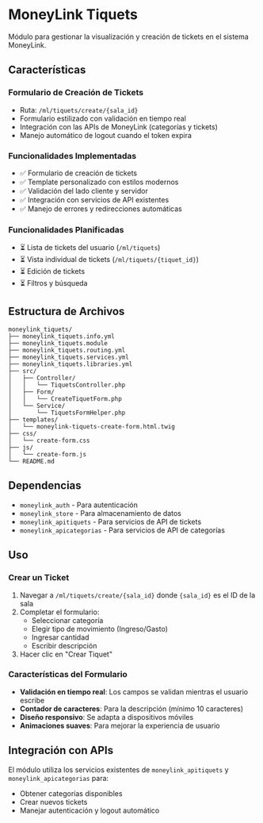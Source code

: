 # MoneyLink Tiquets

Módulo para gestionar la visualización y creación de tickets en el sistema MoneyLink.

## Características

### Formulario de Creación de Tickets
- Ruta: `/ml/tiquets/create/{sala_id}`
- Formulario estilizado con validación en tiempo real
- Integración con las APIs de MoneyLink (categorías y tickets)
- Manejo automático de logout cuando el token expira

### Funcionalidades Implementadas
- ✅ Formulario de creación de tickets
- ✅ Template personalizado con estilos modernos
- ✅ Validación del lado cliente y servidor
- ✅ Integración con servicios de API existentes
- ✅ Manejo de errores y redirecciones automáticas

### Funcionalidades Planificadas
- ⏳ Lista de tickets del usuario (`/ml/tiquets`)
- ⏳ Vista individual de tickets (`/ml/tiquets/{tiquet_id}`)
- ⏳ Edición de tickets
- ⏳ Filtros y búsqueda

## Estructura de Archivos

```
moneylink_tiquets/
├── moneylink_tiquets.info.yml
├── moneylink_tiquets.module
├── moneylink_tiquets.routing.yml
├── moneylink_tiquets.services.yml
├── moneylink_tiquets.libraries.yml
├── src/
│   ├── Controller/
│   │   └── TiquetsController.php
│   ├── Form/
│   │   └── CreateTiquetForm.php
│   └── Service/
│       └── TiquetsFormHelper.php
├── templates/
│   └── moneylink-tiquets-create-form.html.twig
├── css/
│   └── create-form.css
├── js/
│   └── create-form.js
└── README.md
```

## Dependencias

- `moneylink_auth` - Para autenticación
- `moneylink_store` - Para almacenamiento de datos
- `moneylink_apitiquets` - Para servicios de API de tickets
- `moneylink_apicategorias` - Para servicios de API de categorías

## Uso

### Crear un Ticket
1. Navegar a `/ml/tiquets/create/{sala_id}` donde `{sala_id}` es el ID de la sala
2. Completar el formulario:
   - Seleccionar categoría
   - Elegir tipo de movimiento (Ingreso/Gasto)
   - Ingresar cantidad
   - Escribir descripción
3. Hacer clic en "Crear Tiquet"

### Características del Formulario
- **Validación en tiempo real**: Los campos se validan mientras el usuario escribe
- **Contador de caracteres**: Para la descripción (mínimo 10 caracteres)
- **Diseño responsivo**: Se adapta a dispositivos móviles
- **Animaciones suaves**: Para mejorar la experiencia de usuario

## Integración con APIs

El módulo utiliza los servicios existentes de `moneylink_apitiquets` y `moneylink_apicategorias` para:
- Obtener categorías disponibles
- Crear nuevos tickets
- Manejar autenticación y logout automático